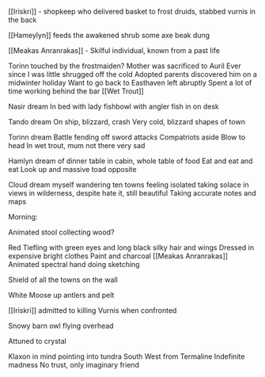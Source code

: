 [[Iriskri]] - shopkeep who delivered basket to frost druids, stabbed vurnis in the back

[[Hameylyn]] feeds the awakened shrub some axe beak dung

[[Meakas Anranrakas]] - Skilful individual, known from a past life

Torinn touched by the frostmaiden?
	Mother was sacrificed to Auril
	Ever since I was little shrugged off the cold
	Adopted parents discovered him on a midwinter holiday
	Want to go back to Easthaven left abruptly
	Spent a lot of time working behind the bar [[Wet Trout]]

Nasir dream
In bed with lady
fishbowl with angler fish in on desk

Tando dream
On ship, blizzard, crash
Very cold, blizzard shapes of town

Torinn dream
Battle fending off sword attacks
Compatriots aside
Blow to head
In wet trout, mum not there
very sad

Hamlyn
dream of dinner table in cabin, whole table of food
Eat and eat and eat
Look up and massive toad opposite

Cloud
dream myself wandering ten towns feeling isolated
taking solace in views in wilderness, despite hate it, still beautiful
Taking accurate notes and maps


Morning:

Animated stool collecting wood?

Red Tiefling with green eyes and long black silky hair and wings
Dressed in expensive bright clothes
Paint and charcoal
[[Meakas Anranrakas]]
Animated spectral hand doing sketching

Shield of all the towns on the wall

White Moose up antlers and pelt

[[Iriskri]] admitted to killing Vurnis when confronted

Snowy barn owl flying overhead



Attuned to crystal

Klaxon in mind pointing into tundra
South West from Termaline
Indefinite madness
No trust, only imaginary friend


